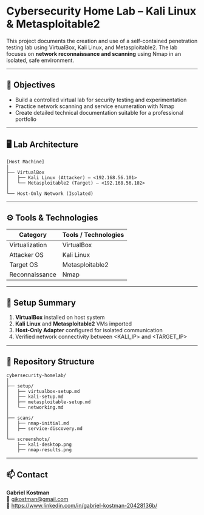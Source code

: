 # Cybersecurity Home Lab – Kali Linux & Metasploitable2

This project documents the creation and use of a self-contained penetration testing lab using VirtualBox, Kali Linux, and Metasploitable2. The lab focuses on **network reconnaissance and scanning** using Nmap in an isolated, safe environment.

---

## 🧭 Objectives

- Build a controlled virtual lab for security testing and experimentation  
- Practice network scanning and service enumeration with Nmap  
- Create detailed technical documentation suitable for a professional portfolio

---

## 🖥️ Lab Architecture

```
[Host Machine]
│
├── VirtualBox
│   ├── Kali Linux (Attacker) – <192.168.56.101>
│   └── Metasploitable2 (Target) – <192.168.56.102>
│
└── Host-Only Network (Isolated)
```

---

## ⚙ Tools & Technologies
| Category           | Tools / Technologies            |
|--------------------|--------------------------------|
| Virtualization     | VirtualBox                     |
| Attacker OS        | Kali Linux                     |
| Target OS          | Metasploitable2                |
| Reconnaissance     | Nmap                           |

---

## 🔧 Setup Summary
1. **VirtualBox** installed on host system  
2. **Kali Linux** and **Metasploitable2** VMs imported  
3. **Host-Only Adapter** configured for isolated communication  
4. Verified network connectivity between <KALI_IP> and <TARGET_IP>

---

## 📂 Repository Structure
```
cybersecurity-homelab/
│
├── setup/
│   ├── virtualbox-setup.md
│   ├── kali-setup.md
│   ├── metasploitable-setup.md
│   └── networking.md
│
├── scans/
│   ├── nmap-initial.md
│   ├── service-discovery.md
│
└── screenshots/
    ├── kali-desktop.png
    ├── nmap-results.png
```

---

## 📫 Contact
**Gabriel Kostman**  
📧 gjkostman@gmail.com  
🔗 https://www.linkedin.com/in/gabriel-kostman-20428136b/

